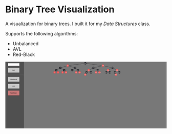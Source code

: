 # Binary Tree Visualization
A visualization for binary trees. I built it for my *Data Structures* class.


Supports the following algorithms:
* Unbalanced
* AVL
* Red-Black


![alt-text](https://github.com/ConnorAustin/TreeVisual/raw/master/example.gif "Example gif")
